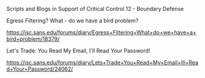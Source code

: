 Scripts and Blogs in Support of Critical Control 12 - Boundary Defense

Egress Filtering? What - do we have a bird problem?

https://isc.sans.edu/forums/diary/Egress+Filtering+What+do+we+have+a+bird+problem/18379/

Let's Trade: You Read My Email, I'll Read Your Password!

https://isc.sans.edu/forums/diary/Lets+Trade+You+Read+My+Email+Ill+Read+Your+Password/24062/


